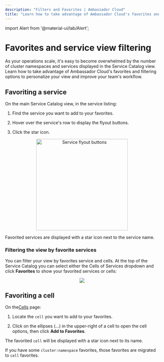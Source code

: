 ```yaml
---
description: "Filters and Favorites | Ambassador Cloud"
title: "Learn how to take advantage of Ambassador Cloud's favorites and filtering options to personalize your view and improve your team's workflow."
---
```


import Alert from '@material-ui/lab/Alert';

# Favorites and service view filtering

As your operations scale, it's easy to become overwhelmed by the number of cluster namespaces and services displayed in the Service Catalog view. Learn how to take advantage of Ambassador Cloud's favorites and filtering options to personalize your view and improve your team's workflow.

## Favoriting a service 

On the main Service Catalog view, in the service listing:

1. Find the service you want to add to your favorites.

2. Hover over the service's row to display the flyout buttons.

3. Click the star icon.

<p align="center">
  <img src="../../../images/add-service-to-favorites.png" width="300" alt="Service flyout buttons"/>
</p>

Favorited services are displayed with a star icon next to the service name.

### Filtering the view by favorite services

You can filter your view by favorites service and cells. At the top of the Service Catalog you can select either the Cells of Services dropdown and click **Favorites** to show your favorited services or cells:

<p align="center">
  <img src="../../../images/service-groups-favorite-services-filter.png"/>
</p>

## Favoriting a cell

On the[Cells](../cells) page:

1. Locate the `cell` you want to add to your favorites.

2. Click on the ellipses (...) in the upper-right of a cell to open the cell options, then click **Add to Favorites**.

The favorited `cell` will be displayed with a star icon next to its name.

If you have some `cluster:namespace` favorites, those favorites are migrated to `cell` favorites. 


